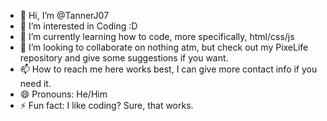 - 👋 Hi, I’m @TannerJ07
- 👀 I’m interested in Coding :D
- 🌱 I’m currently learning how to code, more specifically, html/css/js
- 💞️ I’m looking to collaborate on nothing atm, but check out my PixeLife repository and give some suggestions if you want.
- 📫 How to reach me here works best, I can give more contact info if you need it.
- 😄 Pronouns: He/Him
- ⚡ Fun fact: I like coding? Sure, that works.

<!---
TannerJ07/TannerJ07 is a ✨ special ✨ repository because its `README.md` (this file) appears on your GitHub profile.
You can click the Preview link to take a look at your changes.
--->
